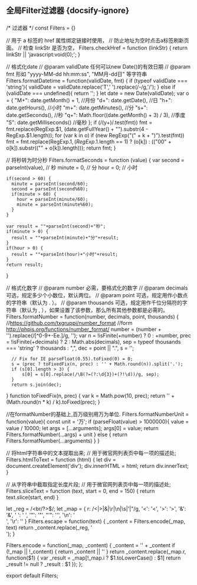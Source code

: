 ## 全局Filter过滤器 {docsify-ignore}

### 
/* 过滤器 */
  const Filters = {}

  // 用于 a 标签的 href 属性绑定链接时使用，
  // 防止地址为空时点击a标签刷新页面。
  // 检查 linkStr 是否为空，
  Filters.checkHref = function (linkStr) {
      return linkStr || 'javascript:void(0);';
  }

  // 格式化date
  // @param validDate 任何可以new Date()的有效日期
  // @param fmt 形如 "yyyy-MM-dd hh:mm:ss", "MM月-dd日" 等字符串
  Filters.formatDatetime = function(validDate, fmt) {
      if (typeof validDate === 'string'){
          validDate = validDate.replace('T',' ').replace(/-/g,'\/');
      } else if (validDate === undefined){
          return '';
      }
      let date = new Date(validDate);
      var o = {
          "M+": date.getMonth() + 1, //月份
          "d+": date.getDate(), //日
          "h+": date.getHours(), //小时
          "m+": date.getMinutes(), //分
          "s+": date.getSeconds(), //秒
          "q+": Math.floor((date.getMonth() + 3) / 3), //季度
          "S": date.getMilliseconds() //毫秒
      };
      if (/(y+)/.test(fmt)) fmt = fmt.replace(RegExp.$1, (date.getFullYear() + "").substr(4 - RegExp.$1.length));
      for (var k in o)
          if (new RegExp("(" + k + ")").test(fmt)) 
            fmt = fmt.replace(RegExp.$1, (RegExp.$1.length == 1) ? (o[k]) : (("00" + o[k]).substr(("" + o[k]).length)));
      return fmt;
  }

  // 将秒转为时分秒
  Filters.formatSeconds = function (value) {
    var second = parseInt(value), // 秒 
      minute = 0, // 分
      hour = 0; // 小时 
    
    if(second > 60) { 
      minute = parseInt(second/60); 
      second = parseInt(second%60); 
      if(minute > 60) { 
        hour = parseInt(minute/60); 
        minute = parseInt(minute%60); 
      } 
    }
      
    var result = ""+parseInt(second)+"秒"; 
    if(minute > 0) { 
      result = ""+parseInt(minute)+"分"+result; 
    } 
    if(hour > 0) { 
      result = ""+parseInt(hour)+"小时"+result; 
    } 
    return result; 
  }

  // 格式化数字
  // @param number 必需，要格式化的数字
  // @param decimals 可选，规定多少个小数位，默认两位。
  // @param point 可选，规定用作小数点的字符串（默认为 . ）。
  // @param thousands 可选，规定用作千位分隔符的字符串（默认为 , ），如果设置了该参数，那么所有其他参数都是必需的。
  Filters.formatNumber = function(number, decimals, point, thousands) {
      //https://github.com/txgruppi/number_format
      //form http://phpjs.org/functions/number_format/
      number = (number + '').replace(/[^0-9+\-Ee.]/g, '');
      var n = !isFinite(+number) ? 0 : +number,
          prec = !isFinite(+decimals) ? 2 : Math.abs(decimals),
          sep = typeof thousands === 'string' ? thousands : ",",
          dec = point || ".",
          s = '';

      // Fix for IE parseFloat(0.55).toFixed(0) = 0;
      s = (prec ? toFixedFix(n, prec) : '' + Math.round(n)).split('.');
      if (s[0].length > 3) {
          s[0] = s[0].replace(/\B(?=(?:\d{3})+(?!\d))/g, sep);
      }
      return s.join(dec);
  }
  function toFixedFix(n, prec) {
      var k = Math.pow(10, prec);
      return '' + (Math.round(n * k) / k).toFixed(prec);
  }

  //在formatNumber的基础上,百万级别用万为单位.
  Filters.formatNumberUnit = function(value){
      const unit = '万';
      if (parseFloat(value) > 1000000){
          value = value / 10000;
          let args = [...arguments];
          args[0] = value;
          return Filters.formatNumber(...args) + unit
      } else {
          return Filters.formatNumber(...arguments)
      }
  }

  // 将html字符串中的文本提取出来;
  // 用于微官网列表页中每一项的描述处;
  Filters.htmlToText = function (html) {
    let div = document.createElement('div');
    div.innerHTML = html;
    return div.innerText;
  }

  // 从字符串中截取指定长度片段;
  // 用于微官网列表页中每一项的描述处;
  Filters.sliceText = function (text, start = 0, end = 150) {
    return text.slice(start, end)
  }

  let _reg = /<br\/?>$/;
  let _map = {
    r: /\<|\>|\&|\r|\n|\s|\'|\"/g,
    '<': '&lt;',
    '>': '&gt;',
    '&': '&amp;',
    ' ': '&nbsp;',
    '"': '&quot;',
    "'": '&#39;',
    '\n': '<br/>',
    '\r': ''
  }
  Filters.escape = function(text) {
    _content = Filters.encode(_map, text)
    return _content.replace(_reg, '<br/>');
  }

  Filters.encode = function(_map, _content) {
    _content = '' + _content
    if (!_map || !_content) {
      return _content || ''
    }
    return _content.replace(_map.r, function($1) {
      var _result = _map[!_map.i ? $1.toLowerCase() : $1]
      return _result != null ? _result : $1
    });
  };

  export default Filters;

```